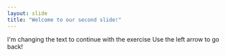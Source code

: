 ```yaml
---
layout: slide
title: "Welcome to our second slide!"
---
```

I'm changing the text to continue with the exercise
Use the left arrow to go back!
